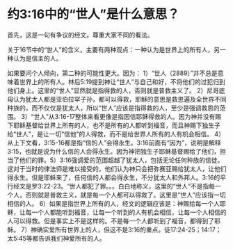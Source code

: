 # 约3:16中的“世人”是什么意思？

首先，这是一句有争议的经文。尊重大家不同的看法。

关于16节中的“世人”的含义，主要有两种观点：一种认为是世界上的所有人，另一种认为是信主的人。

如果要问个人倾向，第二种的可能性更大。因为：
1）“世人（2889）”并不总是意味着世界上的所有人。林后5:19提到神让“世人”与自己和好，不将他们的过犯归到他们身上。这里的“世人”显然就是指得救的人，否则就是普救主义了。
2）尼哥底母认为犹太人都是亚伯拉罕子孙，都可以得救，耶稣的意思是救恩遍及全世界不同种族的，而不仅仅是犹太人，所以“世人”应该是指得救的人，至少是强调救恩的范围。
3）“世人”从3:16-17整体来看更像是指因信耶稣得救的人。因为神并没有赐下耶稣基督给世界上所有的人，也不是所有的人都听到福音，而且神赐下独生子给“世人”，是让一切“信他”的人得救，而不是给世界人所有的人有机会相信。
4）从上下文看，3:15-16都是指“信的人”会得永生。3:16前面有“因为”，说明是解释3:15，也就是说为什么信的人会得永生。因为神把独生子耶稣基督赐给了他们，担当了他们的罪。5）3:16强调爱的范围超越了犹太人，包括无论任何种族的信徒。这对于当时的律法师是难以接受的，他们认为神只会把弥赛亚赐给犹太人，让他们得永生。但是耶稣来了，任何信的人都会得永生，不分犹太人和外邦人。3:16的平行经文是罗3:22-23。“世人都犯了罪。。。白白地称义，这里的“世人“不是指每一个人，否则就是普救主义，就是每一个人都可以得救了。这里是“世人”应该指一切相信的人。
6）如果是指世界上所有的人，经文的逻辑应该是：神赐给每一个人耶稣，让每一个人都能听到福音，让每一个听到的人有机会相信，让每一个人相信的人可以得救。但是事实上不是这样的。不是每一个人都听到了福音，都得到了耶稣。
7）神确实爱所有世界上的人，但这不是3:16的重点。徒17:24-25；14:17；太5:45等都告诉我们神爱所有的人。
